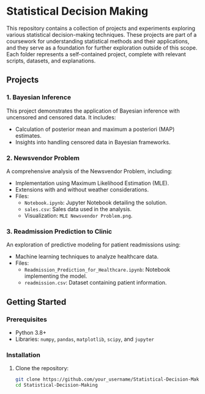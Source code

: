 # Statistical Decision Making

This repository contains a collection of projects and experiments exploring various statistical decision-making techniques. These projects are part of a coursework for understanding statistical methods and their applications, and they serve as a foundation for further exploration outside of this scope. Each folder represents a self-contained project, complete with relevant scripts, datasets, and explanations.

## Projects

### 1. Bayesian Inference
This project demonstrates the application of Bayesian inference with uncensored and censored data. It includes:
- Calculation of posterior mean and maximum a posteriori (MAP) estimates.
- Insights into handling censored data in Bayesian frameworks.

### 2. Newsvendor Problem
A comprehensive analysis of the Newsvendor Problem, including:
- Implementation using Maximum Likelihood Estimation (MLE).
- Extensions with and without weather considerations.
- Files:
  - `Notebook.ipynb`: Jupyter Notebook detailing the solution.
  - `sales.csv`: Sales data used in the analysis.
  - Visualization: `MLE Newsvendor Problem.png`.

### 3. Readmission Prediction to Clinic
An exploration of predictive modeling for patient readmissions using:
- Machine learning techniques to analyze healthcare data.
- Files:
  - `Readmission_Prediction_for_Healthcare.ipynb`: Notebook implementing the model.
  - `readmission.csv`: Dataset containing patient information.

## Getting Started

### Prerequisites
- Python 3.8+
- Libraries: `numpy`, `pandas`, `matplotlib`, `scipy`, and `jupyter`

### Installation
1. Clone the repository:
   ```bash
   git clone https://github.com/your_username/Statistical-Decision-Making.git
   cd Statistical-Decision-Making
